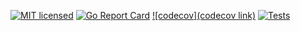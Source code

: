 [![MIT licensed](https://img.shields.io/badge/license-MIT-blue.svg)](./LICENSE)
[![Go Report Card](https://goreportcard.com/badge/REPO)](https://goreportcard.com/report/REPO)
[![codecov](codecov link)](https://codecov.io/gh/andrew-field/REPONAME)
[![Tests](https://REPO/actions/workflows/build-test.yml/badge.svg)](https://REPO/actions/workflows/build-test.yml)
